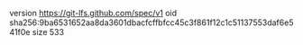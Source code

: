version https://git-lfs.github.com/spec/v1
oid sha256:9ba6531652aa8da3601dbacfcffbfcc45c3f861f12c1c51137553daf6e541f0e
size 533
